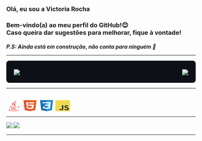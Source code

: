 <h3> Olá, eu sou a Victoria Rocha 
 
 <h3> Bem-vindo(a) ao meu perfil do GitHub!😊 
 <br> Caso queira dar sugestões para melhorar, fique à vontade!</h3>

 **<h5>P.S: Ainda está em construção, não conta para ninguém 🤫**

 
-----------------------------------------------------------------------------------------------------------------------------------
 <div style="display: flex; justify-content: space-between; align-items: center; background-color: #0d1117; padding: 20px; border-radius: 8px; margin: 10px 0;">
  <a href="https://github.com/victoriaspassatempo/github-readme-stats" style="text-decoration: none; color: #58a6ff;">
    <img height="200" align="center" src="https://github-readme-stats.vercel.app/api?username=victoriaspassatempo&rank_icon=github&theme=dracula" />
  </a>
  <a href="https://github.com/victoriaspassatempo/convoychat" style="text-decoration: none; color: #58a6ff;">
    <img height="200" align="center" src="https://github-readme-stats.vercel.app/api/top-langs?username=victoriaspassatempo&langs_count=8&card_width=320&theme=dracula" />
  </a>
</div>

-----------------------------------------------------------------------------------------------------------------------------------
<section>
<div style="display: inline_block"><br>
  <img align="center" alt="ling-Js" height="30" width="40" src="https://raw.githubusercontent.com/devicons/devicon/master/icons/java/java-plain.svg">
  <img align="center" alt="ling-HTML" height="30" width="40" src="https://raw.githubusercontent.com/devicons/devicon/master/icons/html5/html5-original.svg">
  <img align="center" alt="ling-CSS" height="30" width="40" src="https://raw.githubusercontent.com/devicons/devicon/master/icons/css3/css3-original.svg">
<!--  <  <img align="center" alt="ling-Python" height="30" width="40" src="https://raw.githubusercontent.com/devicons/devicon/master/icons/python/python-original.svg"> -->
   <img align="center" alt="ling-React" height="30" width="40" src="https://raw.githubusercontent.com/devicons/devicon/master/icons/javascript/javascript-original.svg">
</div>
</section>

-----------------------------------------------------------------------------------------------------------------------------------------
<section>
<div> 
  <a href = "mailto:victoriaspassatempo@gmail.com"><img src="https://img.shields.io/badge/-Gmail-%23333?style=for-the-badge&logo=gmail&logoColor=white" target="_blank"></a>
  <a href="https://www.linkedin.com/in/rochavictoria/" target="_blank"><img src="https://img.shields.io/badge/-LinkedIn-%230077B5?style=for-the-badge&logo=linkedin&logoColor=white" target="_blank"></a> 

----------------------------------------------------------------------------------------------------------------------------------------
